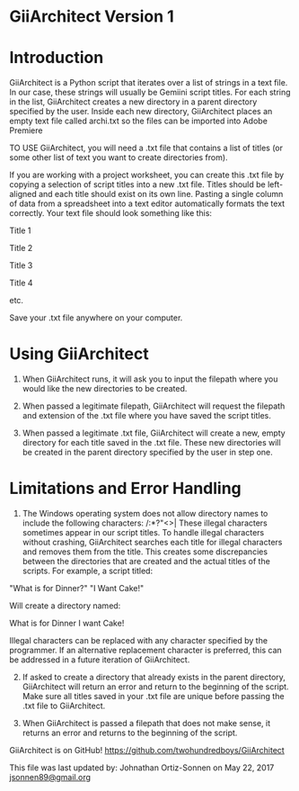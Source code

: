 # GiiArchitect Version 1

# Introduction

GiiArchitect is a Python script that iterates over a list of strings in a text file. In our case, these strings will usually be Gemiini script titles. For each string in the list, GiiArchitect creates a new directory in a parent directory specified by the user. Inside each new directory, GiiArchitect places an empty text file called archi.txt so the files can be imported into Adobe Premiere

TO USE GiiArchitect, you will need a .txt file that contains a list of titles (or some other list of text you want to create directories from).

If you are working with a project worksheet, you can create this .txt file by copying a selection of script titles into a new .txt file. Titles should be left-aligned and each title should exist on its own line. Pasting a single column of data from a spreadsheet into a text editor automatically formats the text correctly. Your text file should look something like this:

Title 1

Title 2 

Title 3 

Title 4 

etc.

Save your .txt file anywhere on your computer.

# Using GiiArchitect

1. When GiiArchitect runs, it will ask you to input the filepath where you would like the new directories to be created. 

2. When passed a legitimate filepath, GiiArchitect will request the filepath and extension of the .txt file where you have saved the script titles. 

3. When passed a legitimate .txt file, GiiArchitect will create a new, empty directory for each title saved in the .txt file. These new directories will be created in the parent directory specified by the user in step one.

# Limitations and Error Handling

1. The Windows operating system does not allow directory names to include the following characters: \/:*?"<>|
These illegal characters sometimes appear in our script titles. To handle illegal characters without crashing, GiiArchitect searches each title for illegal characters and removes them from the title. This creates some discrepancies between the directories that are created and the actual titles of the scripts. For example, a script titled:

"What is for Dinner?" "I Want Cake!"

Will create a directory named:

What is for Dinner I want Cake!

Illegal characters can be replaced with any character specified by the programmer. If an alternative replacement character is preferred, this can be addressed in a future iteration of GiiArchitect.

2. If asked to create a directory that already exists in the parent directory, GiiArchitect will return an error and return to the beginning of the script. Make sure all titles saved in your .txt file are unique before passing the .txt file to GiiArchitect.

3. When GiiArchitect is passed a filepath that does not make sense, it returns an error and returns to the beginning of the script.






GiiArchitect is on GitHub! https://github.com/twohundredboys/GiiArchitect

This file was last updated by:
Johnathan Ortiz-Sonnen on May 22, 2017
jsonnen89@gmail.org
